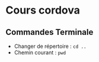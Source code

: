 # Cours cordova

## Commandes Terminale

* Changer de répertoire : `cd ..`
* Chemin courant : `pwd`

